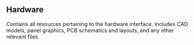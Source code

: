 ## Hardware

Contains all resources pertaining to the hardware interface. Includes CAD models, panel graphics, PCB schematics and layouts, and any other relevant files.

